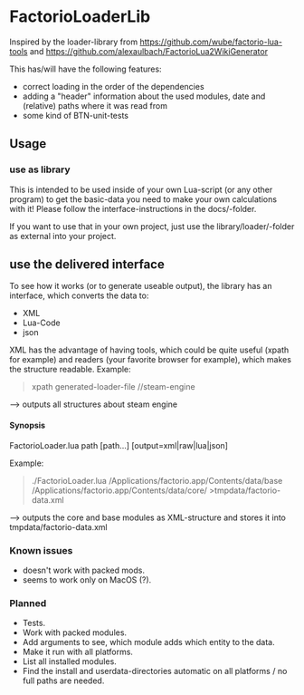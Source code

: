 FactorioLoaderLib
=================

Inspired by the loader-library from https://github.com/wube/factorio-lua-tools
and https://github.com/alexaulbach/FactorioLua2WikiGenerator

This has/will have the following features:
- correct loading in the order of the dependencies
- adding a "header" information about the used modules, date and (relative) paths where it was read from
- some kind of BTN-unit-tests

## Usage ##

### use as library ###
This is intended to be used inside of your own Lua-script (or any other program) to get the basic-data you need to make your own calculations with it!
Please follow the interface-instructions in the docs/-folder.

If you want to use that in your own project, just use the library/loader/-folder as external into your project.

## use the delivered interface ##

To see how it works (or to generate useable output), the library has an interface, which converts the data to:
- XML
- Lua-Code
- json

XML has the advantage of having tools, which could be quite useful (xpath for example) and readers (your favorite browser for example), which makes the structure readable. Example:

 > xpath generated-loader-file //steam-engine

--> outputs all structures about steam engine

#### Synopsis ####
FactorioLoader.lua path [path...] [output=xml|raw|lua|json]

Example:
 > ./FactorioLoader.lua /Applications/factorio.app/Contents/data/base /Applications/factorio.app/Contents/data/core/ >tmpdata/factorio-data.xml

--> outputs the core and base modules as XML-structure and stores it into tmpdata/factorio-data.xml

### Known issues ###
- doesn't work with packed mods.
- seems to work only on MacOS (?).

### Planned ###
- Tests.
- Work with packed modules.
- Add arguments to see, which module adds which entity to the data.
- Make it run with all platforms.
- List all installed modules.
- Find the install and userdata-directories automatic on all platforms / no full paths are needed.
